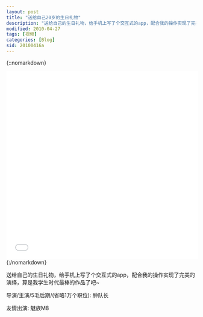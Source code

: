 ```yaml
---
layout: post
title: "送给自己20岁的生日礼物"
description: "送给自己的生日礼物，给手机上写了个交互式的app，配合我的操作实现了完美的演绎，算是我学生时代最棒的作品了吧~"
modified: 2010-04-27
tags: [视频]
categories: [Blog]
sid: 20100416a
---
```


{::nomarkdown}
<iframe height=498 width=510 src='//player.youku.com/embed/XMTY4NDIyNjIw' frameborder=0 'allowfullscreen'></iframe>
{:/nomarkdown}

送给自己的生日礼物，给手机上写了个交互式的app，配合我的操作实现了完美的演绎，算是我学生时代最棒的作品了吧~

导演/主演/5毛后期/(省略1万个职位): 肿队长

友情出演: 魅族M8